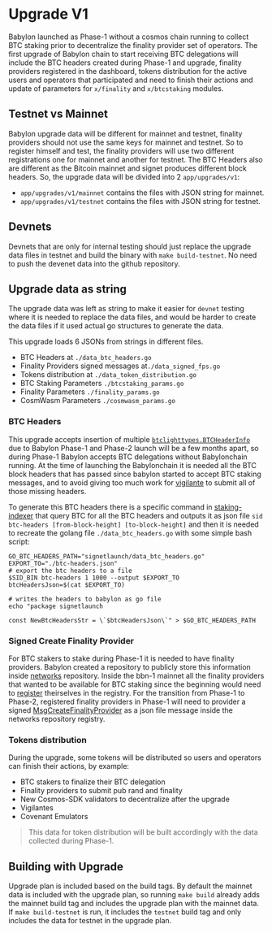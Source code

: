 # Upgrade V1

Babylon launched as Phase-1 without a cosmos chain running
to collect BTC staking prior to decentralize the finality provider
set of operators. The first upgrade of Babylon chain to start
receiving BTC delegations will include the BTC headers created
during Phase-1 and upgrade, finality providers registered in the
dashboard, tokens distribution for the active users and operators
that participated and need to finish their actions and update of
parameters for `x/finality` and `x/btcstaking` modules.

## Testnet vs Mainnet

Babylon upgrade data will be different for mainnet and testnet,
finality providers should not use the same keys for mainnet and testnet.
So to register himself and test, the finality providers will use two
different registrations one for mainnet and another for testnet. The
BTC Headers also are different as the Bitcoin mainnet and signet produces
different block headers. So, the upgrade data will be divided into 2
`app/upgrades/v1`:

- `app/upgrades/v1/mainnet` contains the files with JSON string for mainnet.
- `app/upgrades/v1/testnet` contains the files with JSON string for testnet.

## Devnets

Devnets that are only for internal testing should just replace the upgrade
data files in testnet and build the binary with `make build-testnet`. No need
to push the devenet data into the github repository.

## Upgrade data as string

The upgrade data was left as string to make it easier for `devnet` testing
where it is needed to replace the data files, and would be harder to create
the data files if it used actual go structures to generate the data.

This upgrade loads 6 JSONs from strings in different files.

- BTC Headers at `./data_btc_headers.go`
- Finality Providers signed messages at`./data_signed_fps.go`
- Tokens distribution at `./data_token_distribution.go`
- BTC Staking Parameters `./btcstaking_params.go`
- Finality Parameters `./finality_params.go`
- CosmWasm Parameters `./cosmwasm_params.go`

### BTC Headers

This upgrade accepts insertion of multiple
[`btclighttypes.BTCHeaderInfo`](../../../x/btclightclient/types/btclightclient.pb.go#36)
due to Babylon Phase-1 and Phase-2 launch will be a few months apart, so
during Phase-1 Babylon accepts BTC delegations without Babylonchain running.
At the time of launching the Babylonchain it is needed all the BTC block
headers that has passed since babylon started to accept BTC staking messages,
and to avoid giving too much work for
[vigilante](https://github.com/babylonlabs-io/vigilante)
to submit all of those missing headers.

To generate this BTC headers there is a specific command in
[staking-indexer](https://github.com/babylonlabs-io/staking-indexer)
that query BTC for all the BTC headers and outputs it as json file
`sid btc-headers [from-block-height] [to-block-height]` and then
it is needed to recreate the golang file `./data_btc_headers.go`
with some simple bash script:

```shell
GO_BTC_HEADERS_PATH="signetlaunch/data_btc_headers.go"
EXPORT_TO="./btc-headers.json"
# export the btc headers to a file
$SID_BIN btc-headers 1 1000 --output $EXPORT_TO
btcHeadersJson=$(cat $EXPORT_TO)

# writes the headers to babylon as go file
echo "package signetlaunch

const NewBtcHeadersStr = \`$btcHeadersJson\`" > $GO_BTC_HEADERS_PATH
```

### Signed Create Finality Provider

For BTC stakers to stake during Phase-1 it is needed to have finality
providers. Babylon created a repository to publicly store this information
inside [networks](https://github.com/babylonlabs-io/networks) repository.
Inside the bbn-1 mainnet all the finality providers that wanted to be available
for BTC staking since the beginning would need to
[register](https://github.com/babylonlabs-io/networks/blob/main/bbn-1/finality-providers/README.md)
theirselves in the registry.
For the transition from Phase-1 to Phase-2, registered finality providers in
Phase-1 will need to provider a signed
[MsgCreateFinalityProvider](../../../x/btcstaking/types/tx.pb.go#38) as a
json file message inside the networks repository registry.

### Tokens distribution

During the upgrade, some tokens will be distributed so users and operators can
finish their actions, by example:

- BTC stakers to finalize their BTC delegation
- Finality providers to submit pub rand and finality
- New Cosmos-SDK validators to decentralize after the upgrade
- Vigilantes
- Covenant Emulators

> This data for token distribution will be built accordingly with the
data collected during Phase-1.

## Building with Upgrade

Upgrade plan is included based on the build tags.
By default the mainnet data is included with the upgrade plan,
so running `make build` already adds the mainnet build tag and
includes the upgrade plan with the mainnet data. If `make build-testnet`
is run, it includes the `testnet` build tag and only includes the
data for testnet in the upgrade plan.
